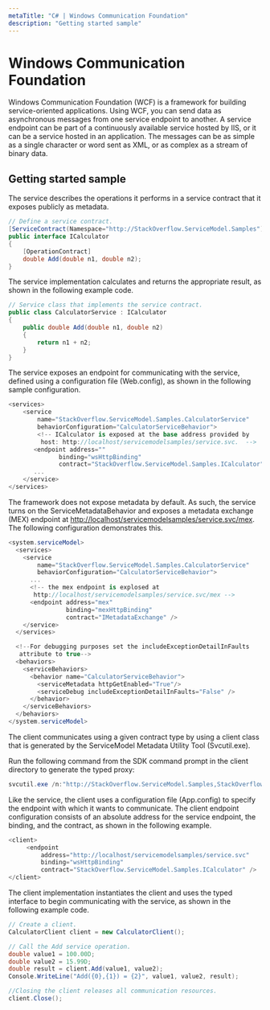 ```yaml
---
metaTitle: "C# | Windows Communication Foundation"
description: "Getting started sample"
---
```


# Windows Communication Foundation


Windows Communication Foundation (WCF) is a framework for building service-oriented applications. Using WCF, you can send data as asynchronous messages from one service endpoint to another. A service endpoint can be part of a continuously available service hosted by IIS, or it can be a service hosted in an application. The messages can be as simple as a single character or word sent as XML, or as complex as a stream of binary data.



## Getting started sample


The service describes the operations it performs in a service contract that it exposes publicly as metadata.

```cs
// Define a service contract.  
[ServiceContract(Namespace="http://StackOverflow.ServiceModel.Samples")]  
public interface ICalculator  
{  
    [OperationContract]  
    double Add(double n1, double n2);
}

```

The service implementation calculates and returns the appropriate result, as shown in the following example code.

```cs
// Service class that implements the service contract.  
public class CalculatorService : ICalculator  
{  
    public double Add(double n1, double n2)  
    {  
        return n1 + n2;  
    }
}

```

The service exposes an endpoint for communicating with the service, defined using a configuration file (Web.config), as shown in the following sample configuration.

```cs
<services>  
    <service   
        name="StackOverflow.ServiceModel.Samples.CalculatorService"  
        behaviorConfiguration="CalculatorServiceBehavior">  
        <!-- ICalculator is exposed at the base address provided by  
         host: http://localhost/servicemodelsamples/service.svc.  -->  
       <endpoint address=""  
              binding="wsHttpBinding"  
              contract="StackOverflow.ServiceModel.Samples.ICalculator" />  
       ...  
    </service>  
</services>

```

The framework does not expose metadata by default. As such, the service turns on the ServiceMetadataBehavior and exposes a metadata exchange (MEX) endpoint at [http://localhost/servicemodelsamples/service.svc/mex](http://localhost/servicemodelsamples/service.svc/mex). The following configuration demonstrates this.

```cs
<system.serviceModel>  
  <services>  
    <service   
        name="StackOverflow.ServiceModel.Samples.CalculatorService"  
        behaviorConfiguration="CalculatorServiceBehavior">  
      ...  
      <!-- the mex endpoint is explosed at  
       http://localhost/servicemodelsamples/service.svc/mex -->  
      <endpoint address="mex"  
                binding="mexHttpBinding"  
                contract="IMetadataExchange" />  
    </service>  
  </services>  

  <!--For debugging purposes set the includeExceptionDetailInFaults  
   attribute to true-->  
  <behaviors>  
    <serviceBehaviors>  
      <behavior name="CalculatorServiceBehavior">  
        <serviceMetadata httpGetEnabled="True"/>  
        <serviceDebug includeExceptionDetailInFaults="False" />  
      </behavior>  
    </serviceBehaviors>  
  </behaviors>  
</system.serviceModel>  

```

The client communicates using a given contract type by using a client class that is generated by the ServiceModel Metadata Utility Tool (Svcutil.exe).

Run the following command from the SDK command prompt in the client directory to generate the typed proxy:

```cs
svcutil.exe /n:"http://StackOverflow.ServiceModel.Samples,StackOverflow.ServiceModel.Samples" http://localhost/servicemodelsamples/service.svc/mex /out:generatedClient.cs  

```

Like the service, the client uses a configuration file (App.config) to specify the endpoint with which it wants to communicate. The client endpoint configuration consists of an absolute address for the service endpoint, the binding, and the contract, as shown in the following example.

```cs
<client>  
     <endpoint  
         address="http://localhost/servicemodelsamples/service.svc"   
         binding="wsHttpBinding"   
         contract="StackOverflow.ServiceModel.Samples.ICalculator" />  
</client>  

```

The client implementation instantiates the client and uses the typed interface to begin communicating with the service, as shown in the following example code.

```cs
// Create a client.  
CalculatorClient client = new CalculatorClient();  

// Call the Add service operation.  
double value1 = 100.00D;  
double value2 = 15.99D;  
double result = client.Add(value1, value2);  
Console.WriteLine("Add({0},{1}) = {2}", value1, value2, result); 

//Closing the client releases all communication resources.  
client.Close();  

```

